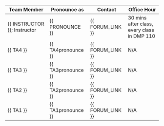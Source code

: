 | Team Member                  | Pronounce as       | Contact          | Office Hour                                 |
|------------------------------|--------------------|------------------|---------------------------------------------|
| {{ INSTRUCTOR }}; Instructor | {{ PRONOUNCE }}    | {{ FORUM_LINK }} | 30 mins after class, every class in DMP 110 |
| {{ TA4 }}                    | {{ TA4pronounce }} | {{ FORUM_LINK }} | N/A                                         |
| {{ TA3 }}                    | {{ TA3pronounce }} | {{ FORUM_LINK }} | N/A                                         |
| {{ TA2 }}                    | {{ TA2pronounce }} | {{ FORUM_LINK }} | N/A                                         |
| {{ TA1 }}                    | {{ TA1pronounce }} | {{ FORUM_LINK }} | N/A                                         |